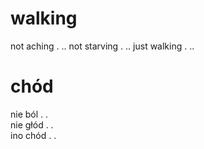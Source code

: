 # walking

not aching . ..
not starving . ..
just walking . ..

# chód

nie ból . .  
nie głód . .  
ino chód . .  